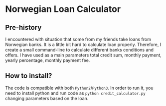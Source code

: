 # Norwegian Loan Calculator

## Pre-history

I encountered with situation that some from my friends take loans from Norwegian banks.
It is a little bit hard to calculate loan properly. Therefore, I create a small command-line to calculate different banks conditions and offers. I have used as a main parameters total credit sum, monthly payment, yearly percentage, monthly payment fee.

## How to install?

The code is compatible with both `Python2`/`Python3`. In order to run it, you need to install python and run code as `python credit_calculator.py` changing parameters based on the loan.
